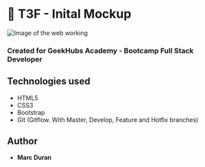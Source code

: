 # 🎥 T3F - Inital Mockup
![Image of the web working](https://raw.githubusercontent.com/marcduranxanco/t3f-mockup/master/img/gif_pc.gif)

### Created for GeekHubs Academy - Bootcamp Full Stack Developer

## Technologies used
* HTML5
* CSS3
* Bootstrap
* Git (Gitflow. With Master, Develop, Feature and Hotfix branches)

## Author
* **Marc Duran**
